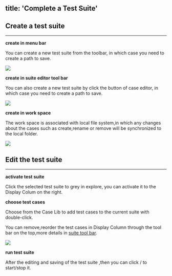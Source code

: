 title: 'Complete a Test Suite'
---

## Create a test suite
---

**create in menu bar**

You can create a new test suite from the toolbar, in which case you need to create a path to save.

<img class="guide-images" src="/images/guide/suite-01.png">

**create in suite editor tool bar**

You can also create a new test suite by click the <i class="fa fa-file-text-o"></i> button of case editor, in which case you need to create a path to save.

<img class="guide-images" src="/images/guide/suite-02.png">

**create in work space**

The work space is associated with local file system,in which any changes about the cases such as create,rename or remove will be synchronized to the local folder.

<img class="guide-images" src="/images/guide/suite-03.png">
<br>

## Edit the test suite
---

**activate test suite**

Click the selected test suite to grey in explore, you can activate it to the Display Colum on the right.

**choose test cases**

Choose from the Case Lib to add test cases to the current suite with double-click.

You can remove,reorder the test cases in Display Column through the tool bar on the top,more details in [suite tool bar](/docs/code-editor/suite-editor.html).

<img class="guide-images" src="/images/guide/suite-04.png">

**run test suite**

After the editing and saving of the test suite ,then you can click <i class="fa fa-play"></i> / <i class="fa fa-stop"></i> to start/stop it.